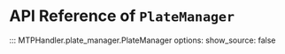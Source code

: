 # API Reference of `PlateManager`

::: MTPHandler.plate_manager.PlateManager
    options:
      show_source: false